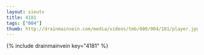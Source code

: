 ```yaml
--- 
layout: sieutv
title: 4181
tags: ["004"]
thumb: http://drainmainvein.com/media/videos/tmb/000/004/181/player.jpg
---
```

{% include drainmainvein key="4181" %} 
